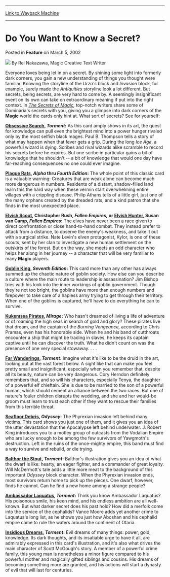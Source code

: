 
---
[Link to Wayback Machine](https://web.archive.org/web/20201022152955/https://magic.wizards.com/en/articles/archive/feature/do-you-want-know-secret-2002-03-05)

[_metadata_:wayback_url]:- "https://magic.wizards.com/en/articles/archive/feature/do-you-want-know-secret-2002-03-05"
[_metadata_:wayback_raw_url]:- "https://web.archive.org/web/20201022152955id_/https://magic.wizards.com/en/articles/archive/feature/do-you-want-know-secret-2002-03-05"
[_metadata_:wayback_capture_timestamp]:- "2020-10-22 15:29:55+00:00"
[_metadata_:description]:- "Everyone loves being let in on a secret. By shining some light into formerly dark corners, you gain a new understanding of things you thought were familiar. Knowing the storyline of the Urza's block and Invasion block, for example, surely made the Antiquities storyline look a lot different. But secrets, being secrets, are very hard to come by. A seemingly insignificant event on its own can take on extraordinary meaning if put into the right context."
[_metadata_:generator]:- "Drupal 7 (http://drupal.org)"
[_metadata_:publish_date]:- "2002-03-05"
---


Do You Want to Know a Secret?
=============================



 Posted in **Feature**
 on March 5, 2002 






![](https://media.magic.wizards.com/styles/auth_small/public/generic-avatar-150_331.png)
By Rei Nakazawa, Magic Creative Text Writer











Everyone loves being let in on a secret. By shining some light into formerly dark corners, you gain a new understanding of things you thought were familiar. Knowing the storyline of the *Urza's* block and *Invasion* block, for example, surely made the *Antiquities* storyline look a lot different. But secrets, being secrets, are very hard to come by. A seemingly insignificant event on its own can take on extraordinary meaning if put into the right context. In *[The Secrets of Magic](http://archive.wizards.com/catalog/product.asp?88552),* top-notch writers share some of Dominaria's secrets with you, giving you a glimpse into dark corners of the **Magic** world the cards only hint at. What sort of secrets? See for yourself:

**[Obsessive Search](http://gatherer.wizards.com/Pages/Card/Details.aspx?name=Obsessive+Search), *Torment*:** As this card amply shows in its art, the quest for knowledge can pull even the brightest mind into a power hunger rivaled only by the most selfish black mages. Paul B. Thompson tells a story of what may happen when that fever gets a grip. During the long *Ice Age*, a powerful wizard is dying. Scribes and rival wizards alike scramble to record his secrets before he expires. But one scribe in particular gains a bit of knowledge that he shouldn't -- a bit of knowledge that would one day have far-reaching consequences no one could ever imagine.

**[Plague Rats](http://gatherer.wizards.com/Pages/Card/Details.aspx?name=Plague+Rats), *Alpha* thru *Fourth Edition*:** The whole point of this classic card is a valuable warning: Creatures that are weak alone can become much more dangerous in numbers. Residents of a distant, shadow-filled land learn this the hard way when these vermin start overwhelming entire villages with a crippling disease. Philip Athans tells of a little girl, just one of the many orphans created by the dreaded rats, and a kind patron that she finds in the most unexpected place.

**[Elvish Scout](http://gatherer.wizards.com/Pages/Card/Details.aspx?name=Elvish+Scout), Christopher Rush, *Fallen Empires,* or [Elvish Hunter](http://gatherer.wizards.com/Pages/Card/Details.aspx?name=Elvish+Hunter), Susan van Camp, *Fallen Empires*:** The elves have never been a race given to direct confrontation or close hand-to-hand combat. They instead prefer to attack from a distance, to observe the enemy's weakness, and take it out with a surgical strike. Nate Levin's elven protagonist, Kylor, is one of these scouts, sent by her clan to investigate a new human settlement on the outskirts of the forest. But on the way, she meets an odd character who helps her along in her journey -- a character that will be very familiar to many **Magic** players.

**[Goblin King](http://gatherer.wizards.com/Pages/Card/Details.aspx?name=Goblin+King), *Seventh Edition*:** This card more than any other has always summed up the chaotic nature of goblin society. How else can you describe a culture where the main route to leadership is assassination? Jim Bishop tries with his look into the inner workings of goblin government. Though they're not too bright, the goblins have more than enough numbers and firepower to take care of a hapless army trying to get through their territory. When one of the goblins is captured, he'll have to do everything he can to survive.

**[Kukemssa Pirates](http://gatherer.wizards.com/Pages/Card/Details.aspx?name=Kukemssa+Pirates), *Mirage*:** Who hasn't dreamed of living a life of adventure or of roaming the high seas in search of gold and glory? These pirates live that dream, and the captain of the *Burning Vengeance,* according to Chris Pramas, even has his honorable side. When he and his band of cutthroats encounter a ship that might be trading in slaves, he keeps its captain captive until he can discover the truth. What he didn't count on was the presence of one very special stowaway. . . .

**[Far Wanderings](http://gatherer.wizards.com/Pages/Card/Details.aspx?name=Far+Wanderings), *Torment*:** Imagine what it's like to be the druid in the art, looking out at the vast forest below. A sight like that can make you feel pretty small and insignificant, especially when you remember that, despite all its beauty, nature can be very dangerous. Cory Herndon definitely remembers that, and so will his characters, especially Tenya, the daughter of a powerful elf chieftain. She is due to be married to the son of a powerful human, which should cement an alliance between the two races. But one of nature's fouler children disrupts the wedding, and she and her would-be groom must learn to trust each other if they want to rescue their families from this terrible threat.

**[Seafloor Debris](http://gatherer.wizards.com/Pages/Card/Details.aspx?name=Seafloor+Debris), *Odyssey*:** The Phyrexian invasion left behind many victims. This card shows you just one of them, and it gives you an idea of the utter devastation that the Apocalypse left behind underwater. J. Robert King introduces you to a motley group of outcasts from the Vodalian Empire who are lucky enough to be among the few survivors of Yawgmoth's destruction. Left in the ruins of the once-mighty empire, this band must find a way to survive and rebuild, or die trying.

**[Balthor the Stout](http://gatherer.wizards.com/Pages/Card/Details.aspx?name=Balthor+the+Stout), *Torment*:** Balthor's illustration gives you an idea of what the dwarf is like: hearty, an eager fighter, and a commander of great loyalty. Will McDermott's tale adds a little more meat to the background of this important *Odyssey* block character. When the Phyrexian invasion ends, most survivors return home to pick up the pieces. One dwarf, however, finds he cannot. Can he find a new home among a strange people?

**[Ambassador Laquatus](http://gatherer.wizards.com/Pages/Card/Details.aspx?name=Ambassador+Laquatus), *Torment*:** Think you know Ambassador Laquatus? His poisonous smile, his keen mind, and his endless ambition are all well-known. But what darker secret does his past hold? How did a merfolk come into the service of the cephalids? Vance Moore adds yet another crime to Laquatus's long list, as he shows you just how Aboshan and his cephalid empire came to rule the waters around the continent of Otaria.

**[Insidious Dreams](http://gatherer.wizards.com/Pages/Card/Details.aspx?name=Insidious+Dreams), *Torment*:** Evil dreams of many things: power, gold, knowledge. Its dark thoughts, and its insatiable urge to have it all, are admirably expressed in this card's illustration, and it's also what drives the main character of Scott McGough's story. A member of a powerful crime family, this young man is nonetheless a minor figure compared to his powerful mother and magically gifted siblings and cousins. His dreams of becoming something more are granted, and his actions will start a dynasty of evil that will last for centuries.







